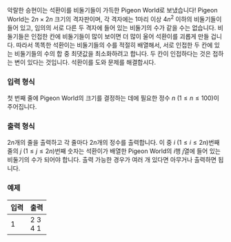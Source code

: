 악랄한 승현이는 석환이를 비둘기들이 가득한 Pigeon World로 보냈습니다! Pigeon World는 $2n \times 2n$ 크기의 격자판이며, 각 격자에는 $1$마리 이상 $4n^{2}$ 이하의 비둘기들이 들어 있고, 임의의 서로 다른 두 격자에 들어 있는 비둘기의 수가 같을 수는 없습니다. 비둘기들은 인접한 칸에 비둘기들이 많이 보이면 더 많이 울어 석환이를 괴롭게 만들 겁니다. 따라서 똑똑한 석환이는 비둘기들의 수를 적절히 배열해서, 서로 인접한 두 칸에 있는 비둘기들의 수의 합 중 최댓값을 최소화하려고 합니다. 두 칸이 인접하다는 것은 접하는 변이 있다는 것입니다. 석환이를 도와 문제를 해결합시다.

### 입력 형식

첫 번째 줄에 Pigeon World의 크기를 결정하는 데에 필요한 정수 $n$ ($1 \le n \le 100$)이 주어집니다.

### 출력 형식

$2n$개의 줄을 출력하고 각 줄마다 $2n$개의 정수를 출력합니다. 이 중 $i$ ($1 \le i \le 2n$)번째 줄의 $j$ ($1 \le j \le 2n$)번째 숫자는 석환이가 배열한 Pigeon World의 $i$행 $j$열에 들어 있는 비둘기의 수가 되어야 합니다. 출력 가능한 경우가 여러 개 있다면 아무거나 출력하면 됩니다.

### 예제

<table class='table table-bordered table-condensed'>
 <thead>
  <tr>
   <th style="width: 50%;">입력</th>
   <th style="width: 50%;">출력</th>
  </tr>
 </thead>
 <tbody>
  <tr>
   <td class="code-font">1</td>
   <td class="code-font">2 3<br/>4 1</td>
  </tr>
 </tbody>
</table>
